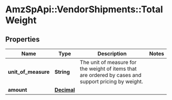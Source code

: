 # AmzSpApi::VendorShipments::TotalWeight

## Properties
Name | Type | Description | Notes
------------ | ------------- | ------------- | -------------
**unit_of_measure** | **String** | The unit of measure for the weight of items that are ordered by cases and support pricing by weight. | 
**amount** | [**Decimal**](Decimal.md) |  | 

